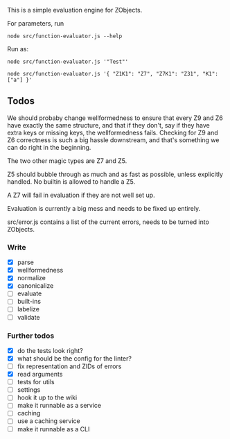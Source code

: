 This is a simple evaluation engine for ZObjects.

For parameters, run 
```
node src/function-evaluator.js --help
```

Run as:
```
node src/function-evaluator.js '"Test"'

node src/function-evaluator.js '{ "Z1K1": "Z7", "Z7K1": "Z31", "K1": ["a"] }'
```

## Todos
We should probaby change wellformedness to ensure that every Z9 and Z6 have exactly
the same structure, and that if they don't, say if they have extra keys or missing
keys, the wellformedness fails. Checking for Z9 and Z6 correctness is such a big
hassle downstream, and that's something we can do right in the beginning.

The two other magic types are Z7 and Z5.

Z5 should bubble through as much and as fast as possible, unless explicitly handled.
No builtin is allowed to handle a Z5.

A Z7 will fail in evaluation if they are not well set up.

Evaluation is currently a big mess and needs to be fixed up entirely.

src/error.js contains a list of the current errors, needs to be turned into ZObjects.

### Write
- [x] parse
- [x] wellformedness
- [x] normalize
- [x] canonicalize
- [ ] evaluate
- [ ] built-ins
- [ ] labelize
- [ ] validate

### Further todos
- [x] do the tests look right?
- [x] what should be the config for the linter?
- [ ] fix representation and ZIDs of errors
- [x] read arguments
- [ ] tests for utils
- [ ] settings
- [ ] hook it up to the wiki
- [ ] make it runnable as a service
- [ ] caching
- [ ] use a caching service
- [ ] make it runnable as a CLI
